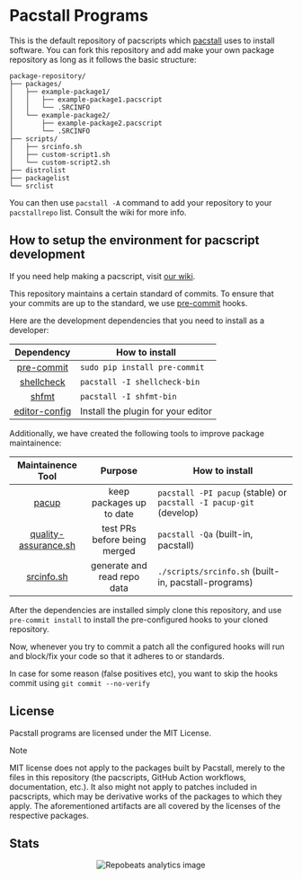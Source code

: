 # Pacstall Programs

This is the default repository of pacscripts which [pacstall](https://github.com/pacstall/pacstall) uses to install software. You can fork this repository and add make your own package repository as long as it follows the basic structure:

```monospace
package-repository/
├── packages/
│   ├── example-package1/
│   │   ├── example-package1.pacscript
│   │   └── .SRCINFO
│   └── example-package2/
│       ├── example-package2.pacscript
│       └── .SRCINFO
├── scripts/
│   ├── srcinfo.sh
│   ├── custom-script1.sh
│   └── custom-script2.sh
├── distrolist
├── packagelist
└── srclist
```

You can then use `pacstall -A` command to add your repository to your `pacstallrepo` list. Consult the wiki for more info.

## How to setup the environment for pacscript development

If you need help making a pacscript, visit [our wiki](https://github.com/pacstall/pacstall/wiki/Pacscript-101).

This repository maintains a certain standard of commits. To ensure that your commits are up to the standard, we use [pre-commit](https://pre-commit.com/) hooks.

Here are the development dependencies that you need to install as a developer:

| Dependency                                          | How to install                      |
:----------------------------------------------------:|-------------------------------------|
| [pre-commit](https://pre-commit.com/)               | `sudo pip install pre-commit`       |
| [shellcheck](https://www.shellcheck.net/)           | `pacstall -I shellcheck-bin`        |
| [shfmt](https://pkg.go.dev/mvdan.cc/sh/v3)          | `pacstall -I shfmt-bin`             |
| [editor-config](https://editorconfig.org/#download) | Install the plugin for your editor  |

Additionally, we have created the following tools to improve package maintainence:

| Maintainence Tool | Purpose | How to install |
|:-----------------:|:-------:|----------------|
| [pacup](https://github.com/pacstall/pacup) | keep packages up to date | `pacstall -PI pacup` (stable) or `pacstall -I pacup-git` (develop) |
| [quality-assurance.sh](https://github.com/pacstall/pacstall/blob/master/scripts/quality-assurance.sh) | test PRs before being merged | `pacstall -Qa` (built-in, pacstall) |
| [srcinfo.sh](https://github.com/pacstall/pacstall-programs/blob/master/scripts/srcinfo.sh) | generate and read repo data | `./scripts/srcinfo.sh` (built-in, pacstall-programs) |

After the dependencies are installed simply clone this repository, and use `pre-commit install` to install the pre-configured hooks to your cloned repository.

Now, whenever you try to commit a patch all the configured hooks will run and block/fix your code so that it adheres to or standards.

In case for some reason (false positives etc), you want to skip the hooks commit using `git commit --no-verify`

## License

Pacstall programs are licensed under the MIT License.

> [!NOTE]
> MIT license does not apply to the packages built by Pacstall, merely to the
> files in this repository (the pacscripts, GitHub Action workflows,
> documentation, etc.). It also might not apply to patches included in pacscripts,
> which may be derivative works of the packages to which they apply. The
> aforementioned artifacts are all covered by the licenses of the respective
> packages.

## Stats

<p align="center"><img alt="Repobeats analytics image" src="https://repobeats.axiom.co/api/embed/6339f9352d6dc27063ee90400da619442ee5143b.svg" /></p>
